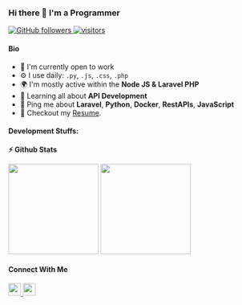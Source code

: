 ### Hi there 👋 I'm  a Programmer

<p align="left">
  <a href="https://github.com/berlisuharmanto?tab=followers">
    <img alt="GitHub followers" src="https://img.shields.io/github/followers/berlisuharmanto?color=green&logo=github">
  </a>
  <a href="https://github.com/berlisuharmanto/">
    <img src="https://komarev.com/ghpvc/?username=berlisuharmanto" alt="visitors" />
  </a>
</p>

#### Bio

- 🏢 I'm currently open to work
- ⚙️ I use daily: `.py`, `.js`, `.css`, `.php`
- 🌍 I'm mostly active within the **Node JS & Laravel PHP**
- 🌱 Learning all about **API Development**
- 💬 Ping me about **Laravel**, **Python**, **Docker**, **RestAPIs**, **JavaScript**
- 📝 Checkout my <a href="https://docs.google.com/document/d/1w5tPgGSbINlltlHfssNi9uNamFmGahMrIWjPkLIHMkk/edit?usp=sharing">Resume</a>.

#### Development Stuffs:

<b>⚡ Github Stats</b>
<p float="left">
<img height="180em" src="https://github-readme-stats.vercel.app/api?username=berlisuharmanto&layout=compact&theme=tokyonight&show_icons=true&hide_border=true&&count_private=true&include_all_commits=true" /> 
<img height="180em" src="https://github-readme-stats.vercel.app/api/top-langs/?username=berlisuharmanto&show_icons=true&hide_border=true&layout=compact&theme=tokyonight"/>
</p>

#### Connect With Me

<p left="center">
<a href="https://www.linkedin.com/in/berlisuharmanto/" target="_blank">
  <img src="https://img.shields.io/badge/linkedin-%230077B5.svg?&style=for-the-badge&logo=linkedin&logoColor=white" height=25>
</a>
<a href="mailto:berli.suharmanto88@gmail.com">
  <img src="	https://img.shields.io/badge/Gmail-D14836?style=for-the-badge&logo=gmail&logoColor=white" height=25>
</a>
</p>
